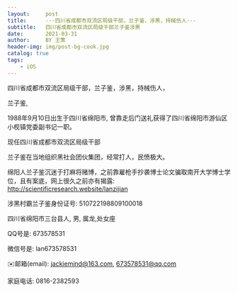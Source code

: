 ```yaml
---
layout:     post
title:      ---四川省成都市双流区局级干部，兰子鉴，涉黑，持械伤人---
subtitle:   四川省成都市双流区局级干部兰子鉴涉黑
date:       2021-03-31
author:     BY 王策
header-img: img/post-bg-cook.jpg
catalog: true
tags:
    - iOS
---
```





四川省成都市双流区局级干部，兰子鉴，涉黑，持械伤人， 


兰子鉴, 

1988年9月10日出生于四川省绵阳市, 曾靠走后门送礼获得了四川省绵阳市游仙区小枧镇党委副书记一职。

现任四川省成都市双流区局级干部


兰子鉴在当地组织黑社会团伙集团，经常打人，民愤极大。

绵阳人兰子鉴沉迷于打麻将赌博，之前靠雇枪手抄袭博士论文骗取南开大学博士学位，且有案底，网上很久之前亦有揭露: 
http://scientificresearch.website/lanzijian


涉黑村霸兰子鉴身份证号: 510722198809100018

四川省绵阳市三台县人, 男, 属龙,处女座

QQ号是: 673578531

微信号是: lan673578531

✉️邮箱(email):  jackiemind@163.com, 673578531@qq.com

家庭电话: 0816-2382593


